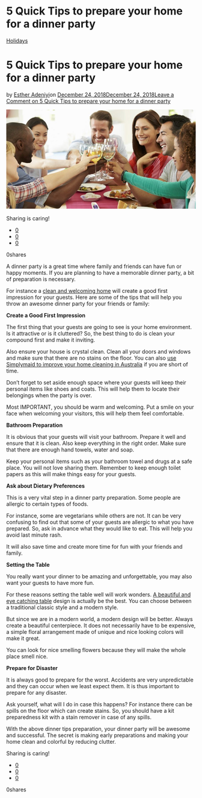 # 5 Quick Tips to prepare your home for a dinner party

[Holidays](https://estheradeniyi.com/category/holidays/)
# 5 Quick Tips to prepare your home for a dinner party

by [Esther Adeniyi](https://estheradeniyi.com/author/esther-adeniyi/)on [December 24, 2018December 24, 2018](https://estheradeniyi.com/5-quick-tips-to-prepare-your-home-for-dinner-party/)[Leave a Comment on 5 Quick Tips to prepare your home for a dinner party](https://estheradeniyi.com/5-quick-tips-to-prepare-your-home-for-dinner-party/#respond)

![](images\Prepare-home-for-dinner-party.jpg)

Sharing is caring!

- [0](https://www.facebook.com/sharer/sharer.php?u=https%3A%2F%2Festheradeniyi.com%2F5-quick-tips-to-prepare-your-home-for-dinner-party%2F&amp;t=5%20Quick%20Tips%20to%20prepare%20your%20home%20for%20a%20dinner%20party)
- [0](https://twitter.com/intent/tweet?text=5%20Quick%20Tips%20to%20prepare%20your%20home%20for%20a%20dinner%20party&amp;url=https%3A%2F%2Festheradeniyi.com%2F5-quick-tips-to-prepare-your-home-for-dinner-party%2F)
- [0](#)

0shares

A dinner party is a great time where family and friends can have fun or happy moments. If you are planning to have a memorable dinner party, a bit of preparation is necessary.

For instance a [clean and welcoming home](https://estheradeniyi.com/5-easy-yet-effective-tips-to-keep-your-bedroom-clean/) will create a good first impression for your guests. Here are some of the tips that will help you throw an awesome dinner party for your friends or family:

**Create a Good First Impression**

The first thing that your guests are going to see is your home environment. Is it attractive or is it cluttered? So, the best thing to do is clean your compound first and make it inviting.

Also ensure your house is crystal clean. Clean all your doors and windows and make sure that there are no stains on the floor. You can also [use Simplymaid to improve your home cleaning in Australia](https://simplymaid.com.au) if you are short of time.

Don&#x2019;t forget to set aside enough space where your guests will keep their personal items like shoes and coats. This will help them to locate their belongings when the party is over.

Most IMPORTANT, you should be warm and welcoming. Put a smile on your face when welcoming your visitors, this will help them feel comfortable.

**Bathroom Preparation**

It is obvious that your guests will visit your bathroom. Prepare it well and ensure that it is clean. Also keep everything in the right order. Make sure that there are enough hand towels, water and soap.

Keep your personal items such as your bathroom towel and drugs at a safe place. You will not love sharing them. Remember to keep enough toilet papers as this will make things easy for your guests.

**Ask about Dietary Preferences**

This is a very vital step in a dinner party preparation. Some people are allergic to certain types of foods.

For instance, some are vegetarians while others are not. It can be very confusing to find out that some of your guests are allergic to what you have prepared. So, ask in advance what they would like to eat. This will help you avoid last minute rash.

It will also save time and create more time for fun with your friends and family.

**Setting the Table**

You really want your dinner to be amazing and unforgettable, you may also want your guests to have more fun.

For these reasons setting the table well will work wonders. [A beautiful and eye catching table](https://estheradeniyi.com/decorate-backyard-holidays/) design is actually be the best. You can choose between a traditional classic style and a modern style.

But since we are in a modern world, a modern design will be better. Always create a beautiful centerpiece. It does not necessarily have to be expensive, a simple floral arrangement made of unique and nice looking colors will make it great.

You can look for nice smelling flowers because they will make the whole place smell nice.

**Prepare for Disaster**

It is always good to prepare for the worst. Accidents are very unpredictable and they can occur when we least expect them. It is thus important to prepare for any disaster.

Ask yourself, what will I do in case this happens? For instance there can be spills on the floor which can create stains. So, you should have a kit preparedness kit with a stain remover in case of any spills.

With the above dinner tips preparation, your dinner party will be awesome and successful. The secret is making early preparations and making your home clean and colorful by reducing clutter.

Sharing is caring!

- [0](https://www.facebook.com/sharer/sharer.php?u=https%3A%2F%2Festheradeniyi.com%2F5-quick-tips-to-prepare-your-home-for-dinner-party%2F&amp;t=5%20Quick%20Tips%20to%20prepare%20your%20home%20for%20a%20dinner%20party)
- [0](https://twitter.com/intent/tweet?text=5%20Quick%20Tips%20to%20prepare%20your%20home%20for%20a%20dinner%20party&amp;url=https%3A%2F%2Festheradeniyi.com%2F5-quick-tips-to-prepare-your-home-for-dinner-party%2F)
- [0](#)

0shares